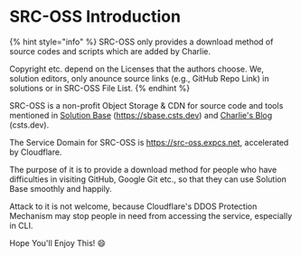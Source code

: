 # SRC-OSS Introduction

{% hint style="info" %}
SRC-OSS only provides a download method of source codes and scripts which are added by Charlie.&#x20;

Copyright etc. depend on the Licenses that the authors choose. We, solution editors, only anounce source links (e.g., GitHub Repo Link) in solutions or in SRC-OSS File List.&#x20;
{% endhint %}

SRC-OSS is a non-profit Object Storage & CDN for source code and tools mentioned in [Solution Base](https://sbase.csts.dev) (https://sbase.csts.dev) and [Charlie's Blog](https://csts.dev) (csts.dev).

The Service Domain for SRC-OSS is https://src-oss.expcs.net, accelerated by Cloudflare.

The purpose of it is to provide a download method for people who have difficulties in visiting GitHub, Google Git etc., so that they can use Solution Base smoothly and happily.

Attack to it is not welcome, because Cloudflare's DDOS Protection Mechanism may stop people in need from accessing the service, especially in CLI.

Hope You'll Enjoy This! :smile:
